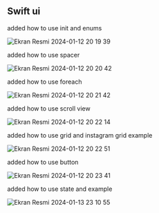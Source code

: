## Swift ui 

added how to use init and enums 


![Ekran Resmi 2024-01-12 20 19 39](https://github.com/furkanwithcode/swiftuiall/assets/138152979/94a7020b-d79a-4c8e-b8d0-32311784500a)

added how to use spacer


![Ekran Resmi 2024-01-12 20 20 42](https://github.com/furkanwithcode/swiftuiall/assets/138152979/896201a5-e447-4602-9a24-1ba8a9e4d879)

added how to use foreach


![Ekran Resmi 2024-01-12 20 21 42](https://github.com/furkanwithcode/swiftuiall/assets/138152979/82144ec3-4556-43b8-9f76-b63823939eea)


added how to use scroll view

![Ekran Resmi 2024-01-12 20 22 14](https://github.com/furkanwithcode/swiftuiall/assets/138152979/08dbc08e-04c6-4826-9b2f-a6efc9f95a97)



added how to use grid and instagram grid example 

![Ekran Resmi 2024-01-12 20 22 51](https://github.com/furkanwithcode/swiftuiall/assets/138152979/28573a60-090e-4c4d-b71a-583a79f64e2b)


added how to use button


![Ekran Resmi 2024-01-12 20 23 41](https://github.com/furkanwithcode/swiftuiall/assets/138152979/7456ecee-515d-4d1d-88d7-2db9c0a4653f)



added how to use state and example 


![Ekran Resmi 2024-01-13 23 10 55](https://github.com/furkanwithcode/swiftuiall/assets/138152979/7cef5f7f-1255-4839-8606-511a9edcb3cf)

